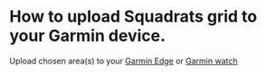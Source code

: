 # How to upload Squadrats grid to your Garmin device.

Upload chosen area(s) to your [Garmin Edge](https://www.dcrainmaker.com/2019/08/how-to-install-free-maps-on-your-garmin-edge.html) or [Garmin watch](https://www.dcrainmaker.com/2019/08/how-to-installing-free-maps-on-your-garmin-fenix-5-plus-forerunner-945-or-marq-series-watch.html)